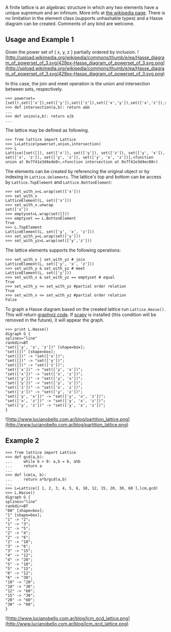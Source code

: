 A finite lattice is an algebraic structure in which any two elements have a unique supremum and an infimum. More info at <a href='http://en.wikipedia.org/wiki/Lattice_(order)'>the wikipedia page</a>.
There is no limitation in the element class (supports unhashable types) and a Hasse diagram can be created.
Comments of any kind are welcome.

## Usage and Example 1 ##
Given the power set of { x, y, z } partially ordered by inclusion.
![http://upload.wikimedia.org/wikipedia/commons/thumb/e/ea/Hasse_diagram_of_powerset_of_3.svg/429px-Hasse_diagram_of_powerset_of_3.svg.png](http://upload.wikimedia.org/wikipedia/commons/thumb/e/ea/Hasse_diagram_of_powerset_of_3.svg/429px-Hasse_diagram_of_powerset_of_3.svg.png)

In this case, the join and meet operation is the union and intersection between sets, respectively.
```
>>> powerset=[set(),set(['x']),set(['y']),set(['z']),set(['x','y']),set(['x','z']),set(['y','z']),set(['x','y','z'])]
>>> def intersection(a,b): return a&b 
... 
>>> def union(a,b): return a|b 
... 
```
The lattice may be defined as following.
```
>>> from lattice import Lattice
>>> L=Lattice(powerset,union,intersection)
>>> L
Lattice([set([]), set(['x']), set(['y']), set(['z']), set(['y', 'x']), set(['x', 'z']), set(['y', 'z']), set(['y', 'x', 'z'])],<function union at 0x7f41e3d4ede8>,<function intersection at 0x7f41e3d4ec08>)
```
The elements can be created by referencing the original object or by indexing in `Lattice.Uelements`. The lattice's top and bottom can be access by `Lattice.TopElement` and `Lattice.BottonElement`:
```
>>> set_with_x=L.wrap(set(['x']))
>>> set_with_x
LatticeElement(L, set(['x']))
>>> set_with_x.unwrap
set(['x'])
>>> emptyset=L.wrap(set([]))
>>> emptyset == L.BottonElement
True 
>>> L.TopElement
LatticeElement(L, set(['y', 'x', 'z']))
>>> set_with_y=L.wrap(set(['y']))
>>> set_with_yz=L.wrap(set(['y','z']))
```
The lattice elements supports the following operations:
```
>>> set_with_x | set_with_yz # join
LatticeElement(L, set(['y', 'x', 'z']))
>>> set_with_y & set_with_yz # meet
LatticeElement(L, set(['y']))
>>> set_with_x & set_with_yz == emptyset # equal 
True
>>> set_with_y <= set_with_yz #partial order relation
True
>>> set_with_x <= set_with_yz #partial order relation
False
```
To graph a Hasse diagram based on the created lattice run `Lattice.Hasse()`. This will return [graphviz code](http://www.graphviz.org/). If [scapy](http://www.secdev.org/projects/scapy/) is installed (this condition will be removed in the future), it will appear the graph.
```
>>> print L.Hasse()
digraph G {
splines="line"
rankdir=BT
"set(['y', 'x', 'z'])" [shape=box];
"set([])" [shape=box];
"set([])" -> "set(['x'])";
"set([])" -> "set(['y'])";
"set([])" -> "set(['z'])";
"set(['x'])" -> "set(['y', 'x'])";
"set(['x'])" -> "set(['x', 'z'])";
"set(['y'])" -> "set(['y', 'x'])";
"set(['y'])" -> "set(['y', 'z'])";
"set(['z'])" -> "set(['x', 'z'])";
"set(['z'])" -> "set(['y', 'z'])";
"set(['y', 'x'])" -> "set(['y', 'x', 'z'])";
"set(['x', 'z'])" -> "set(['y', 'x', 'z'])";
"set(['y', 'z'])" -> "set(['y', 'x', 'z'])";
}
```
![http://www.lucianobello.com.ar/blog/partition_lattice.png](http://www.lucianobello.com.ar/blog/partition_lattice.png)

## Example 2 ##
```
>>> from lattice import Lattice
>>> def gcd(a,b):
...     while b > 0: a,b = b, a%b 
...     return a
... 
>>> def lcm(a, b): 
...     return a*b/gcd(a,b)
... 
>>> L=Lattice([ 1, 2, 3, 4, 5, 6, 10, 12, 15, 20, 30, 60 ],lcm,gcd)
>>> L.Hasse()
digraph G {
splines="line"
rankdir=BT
"60" [shape=box];
"1" [shape=box];
"1" -> "2";
"1" -> "3";
"1" -> "5";
"2" -> "4";
"2" -> "6";
"2" -> "10";
"3" -> "6";
"3" -> "15";
"4" -> "12";
"4" -> "20";
"5" -> "10";
"5" -> "15";
"6" -> "12";
"6" -> "30";
"10" -> "20";
"10" -> "30";
"12" -> "60";
"15" -> "30";
"20" -> "60";
"30" -> "60";
}
```
![http://www.lucianobello.com.ar/blog/lcm_gcd_lattice.png](http://www.lucianobello.com.ar/blog/lcm_gcd_lattice.png)